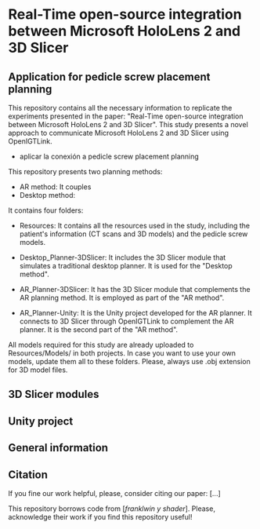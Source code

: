 # Real-Time open-source integration between Microsoft HoloLens 2 and 3D Slicer
## Application for pedicle screw placement planning

This repository contains all the necessary information to replicate the experiments presented in the paper: "Real-Time open-source integration between Microsoft HoloLens 2 and 3D Slicer".
This study presents a novel approach to communicate Microsoft HoloLens 2 and 3D Slicer using OpenIGTLink.  

- aplicar la conexión a pedicle screw placement planning


This repository presents two planning methods:

 - AR method: It couples 
 - Desktop method: 

It contains four folders:

 - Resources: It contains all the resources used in the study, including the patient's information (CT scans and 3D models) and the pedicle screw models.

 - Desktop_Planner-3DSlicer: It includes the 3D Slicer module that simulates a traditional desktop planner. It is used for the "Desktop method".

 - AR_Planner-3DSlicer: It has the 3D Slicer module that complements the AR planning method. It is employed as part of the "AR method".

 - AR_Planner-Unity: It is the Unity project developed for the AR planner. It connects to 3D Slicer through OpenIGTLink to complement the AR planner. It is the second part of the "AR method".


All models required for this study are already uploaded to Resources/Models/ in both projects. In case you want to use your own models, update them all to these folders. Please, always use .obj extension for 3D model files.

## 3D Slicer modules

## Unity project




## General information
## Citation
If you fine our work helpful, please, consider citing our paper:
[...]

This repository borrows code from [*franklwin y shader*]. Please, acknowledge their work if you find this repository useful!